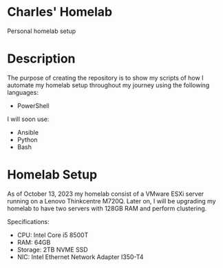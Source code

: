 # Charles' Homelab
Personal homelab setup

# Description
The purpose of creating the repository is to show my scripts of how I automate my homelab setup throughout my journey using the following languages:
- PowerShell

I will soon use:
- Ansible
- Python
- Bash
# Homelab Setup
As of October 13, 2023 my homelab consist of a VMware ESXi server running on a Lenovo Thinkcentre M720Q. Later on, I will be upgrading my homelab to have two servers with 128GB RAM and perform clustering.

Specifications:
- CPU: Intel Core i5 8500T
- RAM: 64GB
- Storage: 2TB NVME SSD
- NIC: Intel Ethernet Network Adapter I350-T4
